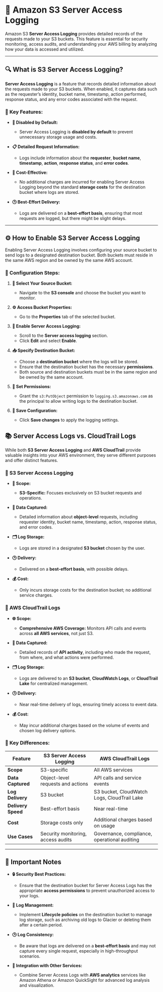 # 📜 **Amazon S3 Server Access Logging**

Amazon S3 **Server Access Logging** provides detailed records of the requests made to your S3 buckets. This feature is essential for security monitoring, access audits, and understanding your AWS billing by analyzing how your data is accessed and utilized.

---

## 🔍 **What is S3 Server Access Logging?**

**Server Access Logging** is a feature that records detailed information about the requests made to your S3 buckets. When enabled, it captures data such as the requester’s identity, bucket name, timestamp, action performed, response status, and any error codes associated with the request.

### **📌 Key Features:**

- **🚫 Disabled by Default:**

  - Server Access Logging is **disabled by default** to prevent unnecessary storage usage and costs.

- **📋 Detailed Request Information:**

  - Logs include information about the **requester**, **bucket name**, **timestamp**, **action**, **response status**, and **error codes**.

- **💸 Cost-Effective:**

  - No additional charges are incurred for enabling Server Access Logging beyond the standard **storage costs** for the destination bucket where logs are stored.

- **🕒 Best-Effort Delivery:**
  - Logs are delivered on a **best-effort basis**, ensuring that most requests are logged, but there might be slight delays.

---

## ⚙️ **How to Enable S3 Server Access Logging**

Enabling Server Access Logging involves configuring your source bucket to send logs to a designated destination bucket. Both buckets must reside in the same AWS region and be owned by the same AWS account.

### **🔧 Configuration Steps:**

1. **📂 Select Your Source Bucket:**

   - Navigate to the **S3 console** and choose the bucket you want to monitor.

2. **⚙️ Access Bucket Properties:**

   - Go to the **Properties** tab of the selected bucket.

3. **📑 Enable Server Access Logging:**

   - Scroll to the **Server access logging** section.
   - Click **Edit** and select **Enable**.

4. **📥 Specify Destination Bucket:**

   - Choose a **destination bucket** where the logs will be stored.
   - Ensure that the destination bucket has the necessary **permissions**.
   - Both source and destination buckets must be in the same region and be owned by the same account.

5. **🔑 Set Permissions:**

   - Grant the `s3:PutObject` permission to `logging.s3.amazonaws.com` as the principal to allow writing logs to the destination bucket.

6. **💾 Save Configuration:**
   - Click **Save changes** to apply the logging settings.

## 📚 **Server Access Logs vs. CloudTrail Logs**

While both **S3 Server Access Logging** and **AWS CloudTrail** provide valuable insights into your AWS environment, they serve different purposes and offer distinct features.

### **🔄 S3 Server Access Logging**

- **📂 Scope:**

  - **S3-Specific:** Focuses exclusively on S3 bucket requests and operations.

- **📑 Data Captured:**

  - Detailed information about **object-level** requests, including requester identity, bucket name, timestamp, action, response status, and error codes.

- **🗂️ Log Storage:**

  - Logs are stored in a designated **S3 bucket** chosen by the user.

- **🕒 Delivery:**

  - Delivered on a **best-effort basis**, with possible delays.

- **💰 Cost:**
  - Only incurs storage costs for the destination bucket; no additional service charges.

### **🔄 AWS CloudTrail Logs**

- **🌐 Scope:**

  - **Comprehensive AWS Coverage:** Monitors API calls and events across **all AWS services**, not just S3.

- **📑 Data Captured:**

  - Detailed records of **API activity**, including who made the request, from where, and what actions were performed.

- **🗂️ Log Storage:**

  - Logs are delivered to an **S3 bucket**, **CloudWatch Logs**, or **CloudTrail Lake** for centralized management.

- **🕒 Delivery:**

  - Near real-time delivery of logs, ensuring timely access to event data.

- **💰 Cost:**
  - May incur additional charges based on the volume of events and chosen log delivery options.

### **📌 Key Differences:**

| Feature            | S3 Server Access Logging           | AWS CloudTrail Logs                          |
| ------------------ | ---------------------------------- | -------------------------------------------- |
| **Scope**          | S3-specific                        | All AWS services                             |
| **Data Captured**  | Object-level requests and actions  | API calls and service events                 |
| **Log Delivery**   | S3 bucket                          | S3 bucket, CloudWatch Logs, CloudTrail Lake  |
| **Delivery Speed** | Best-effort basis                  | Near real-time                               |
| **Cost**           | Storage costs only                 | Additional charges based on usage            |
| **Use Cases**      | Security monitoring, access audits | Governance, compliance, operational auditing |

---

## 📝 **Important Notes**

- **🔒 Security Best Practices:**

  - Ensure that the destination bucket for Server Access Logs has the appropriate **access permissions** to prevent unauthorized access to your logs.

- **📂 Log Management:**

  - Implement **Lifecycle policies** on the destination bucket to manage log storage, such as archiving old logs to Glacier or deleting them after a certain period.

- **🕒 Log Consistency:**

  - Be aware that logs are delivered on a **best-effort basis** and may not capture every single request, especially in high-throughput scenarios.

- **🔗 Integration with Other Services:**
  - Combine Server Access Logs with **AWS analytics** services like Amazon Athena or Amazon QuickSight for advanced log analysis and visualization.
